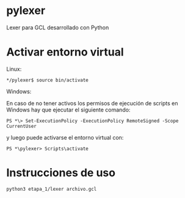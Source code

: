 #   pylexer
Lexer para GCL desarrollado con Python

#   Activar entorno virtual

Linux: 
    
    */pylexer$ source bin/activate

Windows: 

En caso de no tener activos los permisos de ejecución de scripts en Windows
hay que ejecutar el siguiente comando:

    PS *\> Set-ExecutionPolicy -ExecutionPolicy RemoteSigned -Scope CurrentUser

y luego puede activarse el entorno virtual con:

    PS *\pylexer> Scripts\activate

#   Instrucciones de uso

    python3 etapa_1/lexer archivo.gcl
